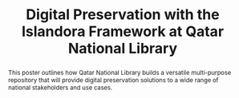 ---
abstract: This poster outlines how Qatar National Library builds a versatile multi-purpose
  repository that will provide digital preservation solutions to a wide range of national
  stakeholders and use cases.
creators:
- Straube, Armin
- Abo Ouda, Mohammed
- Shaon, Arif
date: null
document_url: https://services.phaidra.univie.ac.at/api/object/o:503176/download
grand_parent: iPRES
institutions: []
keywords: []
landing_page_url: https://phaidra.univie.ac.at/o:503176
language: eng
layout: publication
license: CC BY-NC-SA 3.0 AT
notes_url: null
parent: iPRES 2016
presentation_url: null
publication_type: poster
size: 567089
source_name: iPRES
title: Digital Preservation with the Islandora Framework at Qatar National Library
year: 2016
---